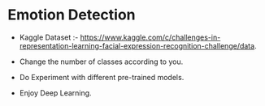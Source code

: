 # Emotion Detection

- Kaggle Dataset :- https://www.kaggle.com/c/challenges-in-representation-learning-facial-expression-recognition-challenge/data.

- Change the number of classes according to you.

- Do Experiment with different pre-trained models.

- Enjoy Deep Learning.
